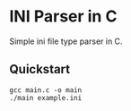 # INI Parser in C

Simple ini file type parser in C.

## Quickstart

```console
gcc main.c -o main
./main example.ini
```
